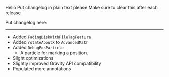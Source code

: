 Hello
Put changelog in plain text please
Make sure to clear this after each release

Put changelog here:

-----------------
- Added `FadingDiskWithPileTagFeature`
- Added `rotateAboutX` to `AdvancedMath`
- Added `DebugPosParticle`
  - A particle for marking a position.
- Slight optimizations
- Slightly improved Gravity API compatibility
- Populated more annotations

